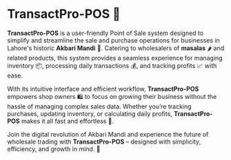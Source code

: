 # TransactPro-POS 💼

**TransactPro-POS** is a user-friendly Point of Sale system designed to simplify and streamline the sale and purchase operations for businesses in Lahore's historic **Akbari Mandi** 🏬. Catering to wholesalers of **masalas** 🌶️ and related products, this system provides a seamless experience for managing inventory 📦, processing daily transactions 💰, and tracking profits 📈 with ease.

With its intuitive interface and efficient workflow, **TransactPro-POS** empowers shop owners 🛍️ to focus on growing their business without the hassle of managing complex sales data. Whether you’re tracking purchases, updating inventory, or calculating daily profits, **TransactPro-POS** makes it all fast and effortless 🚀.

Join the digital revolution of Akbari Mandi and experience the future of wholesale trading with **TransactPro-POS** – designed with simplicity, efficiency, and growth in mind. 🌟
